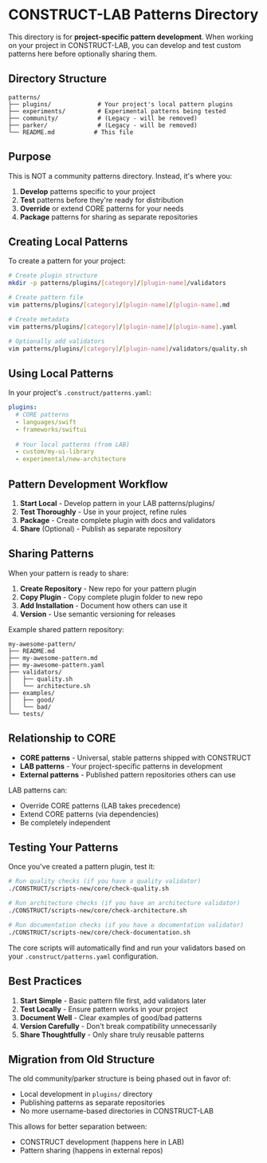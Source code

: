 # CONSTRUCT-LAB Patterns Directory

This directory is for **project-specific pattern development**. When working on your project in CONSTRUCT-LAB, you can develop and test custom patterns here before optionally sharing them.

## Directory Structure

```
patterns/
├── plugins/             # Your project's local pattern plugins
├── experiments/         # Experimental patterns being tested
├── community/           # (Legacy - will be removed)
├── parker/              # (Legacy - will be removed)
└── README.md           # This file
```

## Purpose

This is NOT a community patterns directory. Instead, it's where you:
1. **Develop** patterns specific to your project
2. **Test** patterns before they're ready for distribution
3. **Override** or extend CORE patterns for your needs
4. **Package** patterns for sharing as separate repositories

## Creating Local Patterns

To create a pattern for your project:

```bash
# Create plugin structure
mkdir -p patterns/plugins/[category]/[plugin-name]/validators

# Create pattern file
vim patterns/plugins/[category]/[plugin-name]/[plugin-name].md

# Create metadata
vim patterns/plugins/[category]/[plugin-name]/[plugin-name].yaml

# Optionally add validators
vim patterns/plugins/[category]/[plugin-name]/validators/quality.sh
```

## Using Local Patterns

In your project's `.construct/patterns.yaml`:

```yaml
plugins:
  # CORE patterns
  - languages/swift
  - frameworks/swiftui
  
  # Your local patterns (from LAB)
  - custom/my-ui-library
  - experimental/new-architecture
```

## Pattern Development Workflow

1. **Start Local** - Develop pattern in your LAB patterns/plugins/
2. **Test Thoroughly** - Use in your project, refine rules
3. **Package** - Create complete plugin with docs and validators
4. **Share** (Optional) - Publish as separate repository

## Sharing Patterns

When your pattern is ready to share:

1. **Create Repository** - New repo for your pattern plugin
2. **Copy Plugin** - Copy complete plugin folder to new repo
3. **Add Installation** - Document how others can use it
4. **Version** - Use semantic versioning for releases

Example shared pattern repository:
```
my-awesome-pattern/
├── README.md
├── my-awesome-pattern.md
├── my-awesome-pattern.yaml
├── validators/
│   ├── quality.sh
│   └── architecture.sh
├── examples/
│   ├── good/
│   └── bad/
└── tests/
```

## Relationship to CORE

- **CORE patterns** - Universal, stable patterns shipped with CONSTRUCT
- **LAB patterns** - Your project-specific patterns in development
- **External patterns** - Published pattern repositories others can use

LAB patterns can:
- Override CORE patterns (LAB takes precedence)
- Extend CORE patterns (via dependencies)
- Be completely independent

## Testing Your Patterns

Once you've created a pattern plugin, test it:

```bash
# Run quality checks (if you have a quality validator)
./CONSTRUCT/scripts-new/core/check-quality.sh

# Run architecture checks (if you have an architecture validator)  
./CONSTRUCT/scripts-new/core/check-architecture.sh

# Run documentation checks (if you have a documentation validator)
./CONSTRUCT/scripts-new/core/check-documentation.sh
```

The core scripts will automatically find and run your validators based on your `.construct/patterns.yaml` configuration.

## Best Practices

1. **Start Simple** - Basic pattern file first, add validators later
2. **Test Locally** - Ensure pattern works in your project
3. **Document Well** - Clear examples of good/bad patterns
4. **Version Carefully** - Don't break compatibility unnecessarily
5. **Share Thoughtfully** - Only share truly reusable patterns

## Migration from Old Structure

The old community/parker structure is being phased out in favor of:
- Local development in `plugins/` directory
- Publishing patterns as separate repositories
- No more username-based directories in CONSTRUCT-LAB

This allows for better separation between:
- CONSTRUCT development (happens here in LAB)
- Pattern sharing (happens in external repos)